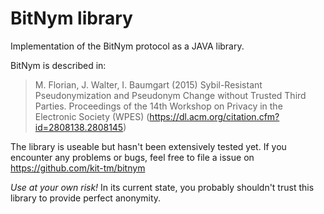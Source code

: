 # BitNym library
Implementation of the BitNym protocol as a JAVA library.

BitNym is described in:
> M. Florian, J. Walter, I. Baumgart (2015)
> Sybil-Resistant Pseudonymization and Pseudonym Change without Trusted Third Parties.
> Proceedings of the 14th Workshop on Privacy in the Electronic Society (WPES)
> (https://dl.acm.org/citation.cfm?id=2808138.2808145)

The library is useable but hasn't been extensively tested yet.
If you encounter any problems or bugs, feel free to file a issue on
https://github.com/kit-tm/bitnym

*Use at your own risk!* In its current state, you probably shouldn't trust this library
to provide perfect anonymity.
